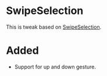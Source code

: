 SwipeSelection
==============

This is tweak based on <a href=https://github.com/freerunnering/SwipeSelection>SwipeSelection</a>.

Added
==========

- Support for up and down gesture.
